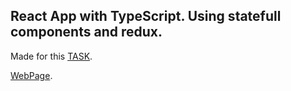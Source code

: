 ## React App with TypeScript. Using statefull components and redux.

Made for this [TASK](Task.pdf "TASK").

[WebPage](https://hlebshypulahub.github.io "WebPage").
